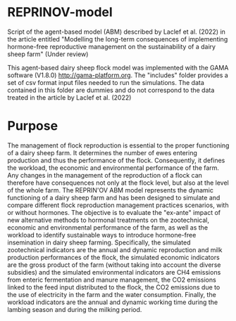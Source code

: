 # REPRINOV-model
Script of the agent-based model (ABM) described by Laclef et al. (2022) in the article entitled "Modelling the long-term consequences of implementing hormone-free reproductive management on the sustainability of a dairy sheep farm" (Under review)

This agent-based dairy sheep flock model was implemented with the GAMA software (V1.8.0) http://gama-platform.org.
The "includes" folder provides a set of csv format input files needed to run the simulations. The data contained in this folder are dummies and do not correspond to the data treated in the article by Laclef et al. (2022)

# Purpose
The management of flock reproduction is essential to the proper functioning of a dairy sheep farm. It determines the number of ewes entering production and thus the performance of the flock. Consequently, it defines the workload, the economic and environmental performance of the farm. Any changes in the management of the reproduction of a flock can therefore have consequences not only at the flock level, but also at the level of the whole farm. The REPRIN'OV ABM model represents the dynamic functioning of a dairy sheep farm and has been designed to simulate and compare different flock reproduction management practices scenarios, with or without hormones. The objective is to evaluate the "ex-ante" impact of new alternative methods to hormonal treatments on the zootechnical, economic and environmental performance of the farm, as well as the workload to identify sustainable ways to introduce hormone-free insemination in dairy sheep farming. Specifically, the simulated zootechnical indicators are the annual and dynamic reproduction and milk production performances of the flock, the simulated economic indicators are the gross product of the farm (without taking into account the diverse subsidies) and the simulated environmental indicators are CH4 emissions from enteric fermentation and manure management, the CO2 emissions linked to the feed input distributed to the flock, the CO2 emissions due to the use of electricity in the farm and the water consumption. Finally, the workload indicators are the annual and dynamic working time during the lambing season and during the milking period.
